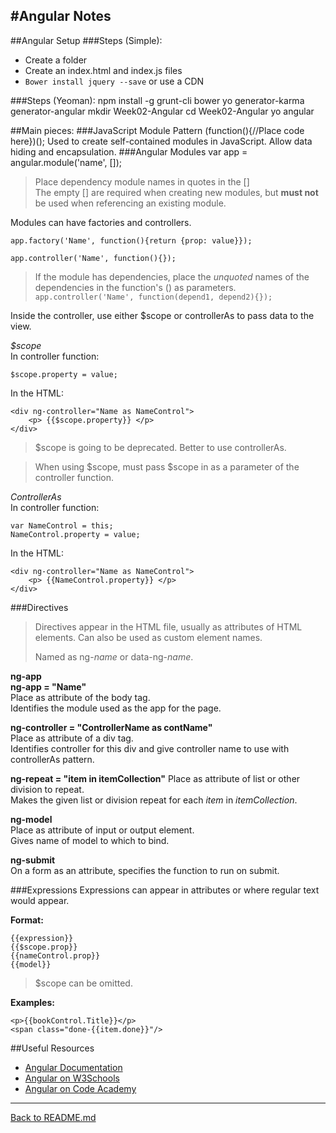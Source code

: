 #Angular Notes
-----------
##Angular Setup
###Steps (Simple):
- Create a folder
- Create an index.html and index.js files
- `Bower install jquery --save` or use a CDN

###Steps (Yeoman):
	npm install -g grunt-cli bower yo generator-karma generator-angular
    mkdir Week02-Angular
    cd Week02-Angular
    yo angular

##Main pieces:
###JavaScript Module Pattern
	(function(){//Place code here})();
Used to create self-contained modules in JavaScript. Allow data hiding and encapsulation.
###Angular Modules
	var app = angular.module('name', []);
>Place dependency module names in quotes in the []  
>The empty [] are required when creating new modules, but **must not** be used when referencing an existing module.


Modules can have factories and controllers.

	app.factory('Name', function(){return {prop: value}});
	
	app.controller('Name', function(){});
>If the module has dependencies, place the *unquoted*
> names of the dependencies in the function's () as parameters.
> `app.controller('Name', function(depend1, depend2){});`

Inside the controller, use either $scope or controllerAs to pass data to the view.

*$scope*  
In controller function:  

	$scope.property = value;

In the HTML:   

	<div ng-controller="Name as NameControl">
		<p> {{$scope.property}} </p>
	</div>
	
>$scope is going to be deprecated. Better to use controllerAs.

>When using $scope, must pass $scope in as a parameter of the controller function.


*ControllerAs*  
In controller function:  

	var NameControl = this;
	NameControl.property = value;  

In the HTML:  

	<div ng-controller="Name as NameControl">
		<p> {{NameControl.property}} </p>
	</div>


###Directives
>Directives appear in the HTML file, usually as attributes of HTML elements. Can also be used as custom element names. 
>
>Named as ng-*name* or data-ng-*name*.

**ng-app**  
**ng-app = "Name"**  
Place as attribute of the body tag.  
Identifies the module used as the app for the page.

**ng-controller = "ControllerName as contName"**  
Place as attribute of a div tag.  
Identifies controller for this div and give controller name to 
use with controllerAs pattern.  

**ng-repeat = "item in itemCollection"**
Place as attribute of list or other division to repeat.  
Makes the given list or division repeat for each *item* in *itemCollection*.

**ng-model**  
Place as attribute of input or output element.  
Gives name of model to which to bind.

**ng-submit**  
On a form as an attribute, specifies the function to run on submit.




###Expressions
Expressions can appear in attributes or where regular text would appear.

**Format:**  

	{{expression}}
	{{$scope.prop}}
	{{nameControl.prop}}
	{{model}}

>$scope can be omitted.  

**Examples:**  

	<p>{{bookControl.Title}}</p>
	<span class="done-{{item.done}}"/>

##Useful Resources
 - [Angular Documentation](https://docs.angularjs.org/guide)
 - [Angular on W3Schools](http://www.w3schools.com/angular/)
 - [Angular on Code Academy](http://www.codecademy.com/en/learn/learn-angularjs)




----------

[Back to README.md](https://github.com/SamanthaHoke/Markdown-Documents/blob/master/README.md)